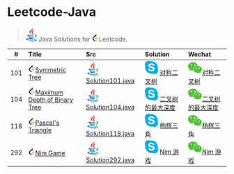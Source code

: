 # Leetcode-Java

> ![](logo/java.svg)Java Solutions for <img src="logo/leetcode.png" width="16"/>Leetcode.

| # | Title | Src | Solution | Wechat |
| :-: | :-- | :-- | :-- | :-- |
| 101 | <img src="logo/leetcode.png" width="16"/>[Symmetric Tree](https://leetcode-cn.com/problems/symmetric-tree/) | ![](logo/java.svg)[Solution101.java](src/solution101to150/Solution101.java) | ![](logo/skype.svg)[对称二叉树](https://abelsu7.top/2018/12/13/leetcode-101-symmetric-tree/) | ![](logo/wechat.svg)[对称二叉树](https://mp.weixin.qq.com/s/hbJEvR34ytWUAc2OALpdvw) |
| 104 | <img src="logo/leetcode.png" width="16"/>[Maximum Depth of Binary Tree](https://leetcode-cn.com/problems/maximum-depth-of-binary-tree/) | ![](logo/java.svg)[Solution104.java](src/solution101to150/Solution104.java) | ![](logo/skype.svg)[二叉树的最大深度](https://abelsu7.top/2018/12/12/leetcode-104-maxdepth-of-binary-tree/) | ![](logo/wechat.svg)[二叉树的最大深度](https://mp.weixin.qq.com/s/sXJ74t8UCAaKgp5hBhkYDQ) |
| 118 | <img src="logo/leetcode.png" width="16"/>[Pascal's Triangle](https://leetcode-cn.com/problems/pascals-triangle/) | ![](logo/java.svg)[Solution118.java](src/solution101to150/Solution118.java) | ![](logo/skype.svg)[杨辉三角](https://abelsu7.top/2018/12/12/leetcode-118-pascal-triangle/) | ![](logo/wechat.svg)[杨辉三角](https://mp.weixin.qq.com/s/wO3Ibq-5XXUWw4MicMaOzA) |
| 292 | <img src="logo/leetcode.png" width="16"/>[Nim Game](https://leetcode-cn.com/problems/nim-game/) | ![](logo/java.svg)[Solution292.java](src/solution251to300/Solution292.java) | ![](logo/skype.svg)[Nim 游戏](https://abelsu7.top/2018/12/14/leetcode-292-nim-game/) | ![](logo/wechat.svg)[Nim 游戏](https://mp.weixin.qq.com/s/rxS3uGDU72k3RZdA_dLSCw) |
